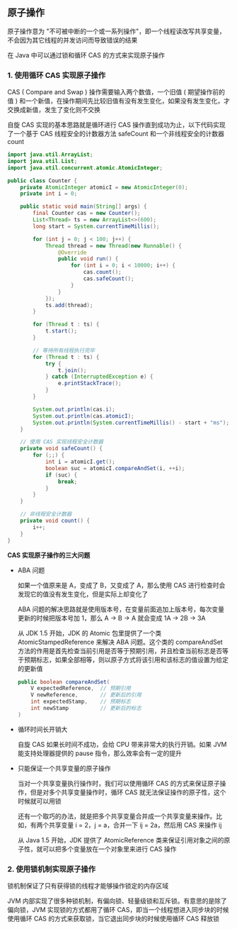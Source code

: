 ## 原子操作

原子操作意为 "不可被中断的一个或一系列操作"，即一个线程读改写共享变量，不会因为其它线程的并发访问而导致错误的结果

在 Java 中可以通过锁和循环 CAS 的方式来实现原子操作

### 1. 使用循环 CAS 实现原子操作

CAS ( Compare and Swap ) 操作需要输入两个数值，一个旧值 ( 期望操作前的值 ) 和一个新值，在操作期间先比较旧值有没有发生变化，如果没有发生变化，才交换成新值，发生了变化则不交换

自旋 CAS 实现的基本思路就是循环进行 CAS 操作直到成功为止，以下代码实现了一个基于 CAS 线程安全的计数器方法 safeCount 和一个非线程安全的计数器 count

```java
import java.util.ArrayList;
import java.util.List;
import java.util.concurrent.atomic.AtomicInteger;

public class Counter {
    private AtomicInteger atomicI = new AtomicInteger(0);
    private int i = 0;

    public static void main(String[] args) {
        final Counter cas = new Counter();
        List<Thread> ts = new ArrayList<>(600);
        long start = System.currentTimeMillis();

        for (int j = 0; j < 100; j++) {
            Thread thread = new Thread(new Runnable() {
                @Override
                public void run() {
                    for (int i = 0; i < 10000; i++) {
                        cas.count();
                        cas.safeCount();
                    }
                }
            });
            ts.add(thread);
        }

        for (Thread t : ts) {
            t.start();
        }

        // 等待所有线程执行完毕
        for (Thread t : ts) {
            try {
                t.join();
            } catch (InterruptedException e) {
                e.printStackTrace();
            }
        }

        System.out.println(cas.i);
        System.out.println(cas.atomicI);
        System.out.println(System.currentTimeMillis() - start + "ms");
    }

    // 使用 CAS 实现线程安全计数器
    private void safeCount() {
        for (;;) {
            int i = atomicI.get();
            boolean suc = atomicI.compareAndSet(i, ++i);
            if (suc) {
                break;
            }
        }
    }

    // 非线程安全计数器
    private void count() {
        i++;
    }
}
```

**CAS 实现原子操作的三大问题**

- ABA 问题

  如果一个值原来是 A，变成了 B，又变成了 A，那么使用 CAS 进行检查时会发现它的值没有发生变化，但是实际上却变化了

  ABA 问题的解决思路就是使用版本号，在变量前面追加上版本号，每次变量更新的时候把版本号加 1，那么 A → B → A 就会变成 1A → 2B → 3A

  从 JDK 1.5 开始，JDK 的 Atomic 包里提供了一个类 AtomicStampedReference 来解决 ABA 问题。这个类的 compareAndSet 方法的作用是首先检查当前引用是否等于预期引用，并且检查当前标志是否等于预期标志，如果全部相等，则以原子方式将该引用和该标志的值设置为给定的更新值

  ```java
  public boolean compareAndSet(
      V expectedReference,  // 预期引用
      V newReference,       // 更新后的引用
      int expectedStamp,    // 预期标志
      int newStamp          // 更新后的标志
  )
  ```

- 循环时间长开销大

  自旋 CAS 如果长时间不成功，会给 CPU 带来非常大的执行开销。如果 JVM 能支持处理器提供的 pause 指令，那么效率会有一定的提升

- 只能保证一个共享变量的原子操作

  当对一个共享变量执行操作时，我们可以使用循环 CAS 的方式来保证原子操作，但是对多个共享变量操作时，循环 CAS 就无法保证操作的原子性，这个时候就可以用锁

  还有一个取巧的办法，就是把多个共享变量合并成一个共享变量来操作。比如，有两个共享变量 i = 2，j = a，合并一下 ij = 2a，然后用 CAS 来操作 ij

  从 Java 1.5 开始，JDK 提供了 AtomicReference 类来保证引用对象之间的原子性，就可以把多个变量放在一个对象里来进行 CAS 操作

### 2. 使用锁机制实现原子操作

锁机制保证了只有获得锁的线程才能够操作锁定的内存区域

JVM 内部实现了很多种锁机制，有偏向锁、轻量级锁和互斥锁。有意思的是除了偏向锁，JVM 实现锁的方式都用了循环 CAS，即当一个线程想进入同步块的时候使用循环 CAS 的方式来获取锁，当它退出同步块的时候使用循环 CAS 释放锁